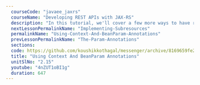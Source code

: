 ```yaml
---
  courseCode: "javaee_jaxrs"
  courseName: "Developing REST APIs with JAX-RS"
  description: "In this tutorial, we'll cover a few more ways to have request information injected into resource methods. We'll look at Context and BeanParam annotations."
  nextLessonPermalinkName: "Implementing-Subresources"
  permalinkName: "Using-Context-And-BeanParam-Annotations"
  prevLessonPermalinkName: "The-Param-Annotations"
  sections: 
  code: https://github.com/koushikkothagal/messenger/archive/8169659fe20bb70d06ff9304a1a4409507c12a60.zip
  title: "Using Context And BeanParam Annotations"
  unitSlNo: "2.15"
  youtube: "4nZUT1oBI1g"
  duration: 647
---
```


